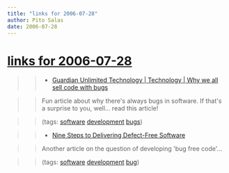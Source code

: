 ```yaml
---
title: "links for 2006-07-28"
author: Pito Salas
date: 2006-07-28
---
```

# [links for 2006-07-28](None)



>>

>>   * [Guardian Unlimited Technology | Technology | Why we all sell code with
bugs](<http://technology.guardian.co.uk/weekly/story/0,,1781895,00.html>)

>>

>> Fun article about why there's always bugs in software. If that's a surprise
to you, well… read this article!

>>

>> (tags: [software](<http://del.icio.us/pitosalas/software>)
[development](<http://del.icio.us/pitosalas/development>)
[bugs](<http://del.icio.us/pitosalas/bugs>))

>>

>>   * [Nine Steps to Delivering Defect-Free
Software](<http://www.tenberry.com/nodefect/steps.html>)

>>

>> Another article on the question of developing 'bug free code'…

>>

>> (tags: [software](<http://del.icio.us/pitosalas/software>)
[development](<http://del.icio.us/pitosalas/development>)
[bug](<http://del.icio.us/pitosalas/bug>))

>>

>>


